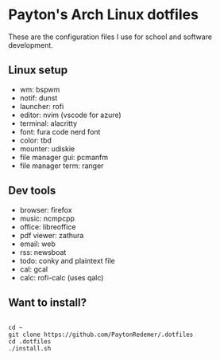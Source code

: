 # Payton's Arch Linux dotfiles
These are the configuration files I use for school and software development.

## Linux setup
- wm: bspwm
- notif: dunst
- launcher: rofi
- editor: nvim (vscode for azure)
- terminal: alacritty
- font: fura code nerd font
- color: tbd
- mounter: udiskie
- file manager gui: pcmanfm
- file manager term: ranger

## Dev tools
- browser: firefox
- music: ncmpcpp
- office: libreoffice
- pdf viewer: zathura
- email: web
- rss: newsboat
- todo: conky and plaintext file
- cal: gcal
- calc: rofi-calc (uses qalc)

## Want to install?

```

cd ~
git clone https://github.com/PaytonRedemer/.dotfiles
cd .dotfiles
./install.sh

```
